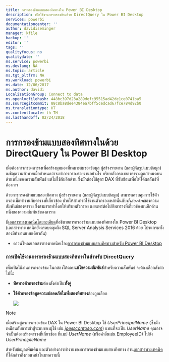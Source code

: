 ```yaml
---
title: การกรองข้ามแบบสองทิศทางใน Power BI Desktop
description: เปิดใช้งานการกรองข้ามด้วย DirectQuery ใน Power BI Desktop
services: powerbi
documentationcenter: ''
author: davidiseminger
manager: kfile
backup: ''
editor: ''
tags: ''
qualityfocus: no
qualitydate: ''
ms.service: powerbi
ms.devlang: NA
ms.topic: article
ms.tgt_pltfrm: NA
ms.workload: powerbi
ms.date: 12/06/2017
ms.author: davidi
LocalizationGroup: Connect to data
ms.openlocfilehash: 448bc397d23a289defc95515ad42de1ce0741ba5
ms.sourcegitcommit: 88c8ba8dee4384ea7bff5cedcad67fce784d92b0
ms.translationtype: HT
ms.contentlocale: th-TH
ms.lasthandoff: 02/24/2018
---
```

# <a name="bidirectional-cross-filtering-using-directquery-in-power-bi-desktop"></a>การกรองข้ามแบบสองทิศทางในด้วย DirectQuery ใน Power BI Desktop

เมื่อต้องการกรองตารางเพื่อสร้างมุมมองที่เหมาะสมของข้อมูล ผู้สร้างรายงาน (และผู้จัดรูปแบบข้อมูล) เผชิญความท้าทายเมื่อกำหนดว่าจะทำการกรองรายงานอย่างไร บริบทตัวกรองของตารางถูกกำหนดบนด้านหนึ่งของความสัมพันธ์ แต่ไม่ใช้กับอีกด้าน ซึ่งมักต้องใช้สูตร DAX ที่ซับซ้อนเพื่อให้ได้ผลลัพธ์ที่ต้องการ

ด้วยการกรองข้ามแบบสองทิศทาง ผู้สร้างรายงาน (และผู้จัดรูปแบบข้อมูล) สามารถควบคุมการใช้ตัวกรองเมื่อทำงานกับตารางที่เกี่ยวข้อง ช่วยให้สามารถใช้งานตัวกรองเหล่านั้นกับ*ทั้งสองด้าน*ของความสัมพันธ์ของตาราง ซึ่งสามารถทำโดยให้บริบทตัวกรอง เผยแพร่ต่อไปยังตารางที่เกี่ยวข้องบนอีกด้านหนึ่งของความสัมพันธ์ของตาราง

มี[เอกสารทางเทคนิคโดยละเอียด](http://download.microsoft.com/download/2/7/8/2782DF95-3E0D-40CD-BFC8-749A2882E109/Bidirectional%20cross-filtering%20in%20Analysis%20Services%202016%20and%20Power%20BI.docx)ที่อธิบายการกรองข้ามแบบสองทิศทางใน Power BI Desktop (เอกสารทางเทคนิคยังครอบคลุมถึง SQL Server Analysis Services 2016 ด้วย โปรแกรมทั้งสองมีทำงานแบบเดียวกัน)

* ดาวน์โหลดเอกสารทางเทคนิคเรื่อง[การกรองข้ามแบบสองทิศทางสำหรับ Power BI Desktop](http://download.microsoft.com/download/2/7/8/2782DF95-3E0D-40CD-BFC8-749A2882E109/Bidirectional%20cross-filtering%20in%20Analysis%20Services%202016%20and%20Power%20BI.docx)

### <a name="enabling-bidirectional-cross-filtering-for-directquery"></a>การเปิดใช้งานการกรองข้ามแบบสองทิศทางในสำหรับ DirectQuery

เพื่อเปิดใช้งานการกรองข้าม ในกล่องโต้ตอบ**แก้ไขความสัมพันธ์**สำหรับความสัมพันธ์ จะต้องเลือกดังต่อไปนี้:

* **ทิศทางตัวกรองข้าม**ต้องตั้งค่าเป็น**ทั้งคู่**
* **ใช้ตัวกรองข้อมูลความปลอดภัยในทั้งสองทิศทาง**ต้องถูกเลือก
  
  ![](media/desktop-bidirectional-filtering/bidirectional-filtering_2.png)

> [!NOTE]
> เมื่อสร้างสูตรการกรองข้าม DAX ใน Power BI Desktop ใช้ *UserPrincipalName* (ซึ่งมักเหมือนกับการเข้าสู่ระบบของผู้ใช้ เช่น *joe@contoso.com*) แทนที่จะเป็น *UserName* คุณอาจจำเป็นต้องสร้างตารางที่เกี่ยวข้อง ที่แมป *UserName* (หรือค่าอื่นเช่น EmployeeID) ไปยัง *UserPrincipleName*
> 
> 

สำหรับข้อมูลเพิ่มเติม และตัวอย่างการทำงานของการกรองข้ามแบบสองทิศทาง อ่าน[เอกสารทางเทคนิค](http://download.microsoft.com/download/2/7/8/2782DF95-3E0D-40CD-BFC8-749A2882E109/Bidirectional%20cross-filtering%20in%20Analysis%20Services%202016%20and%20Power%20BI.docx)ที่ได้กล่าวถึงก่อนหน้าในบทความนี้

